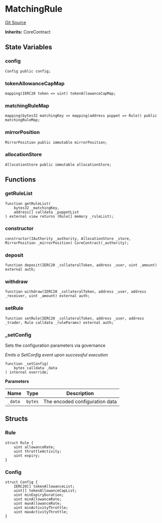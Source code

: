 # MatchingRule
[Git Source](https://github.com/GMX-Blueberry-Club/puppet-contracts/blob/e5748352ed9f301367f1ad7b3c58fa7a54733d2c/src/position/MatchingRule.sol)

**Inherits:**
CoreContract


## State Variables
### config

```solidity
Config public config;
```


### tokenAllowanceCapMap

```solidity
mapping(IERC20 token => uint) tokenAllowanceCapMap;
```


### matchingRuleMap

```solidity
mapping(bytes32 matchingKey => mapping(address puppet => Rule)) public matchingRuleMap;
```


### mirrorPosition

```solidity
MirrorPosition public immutable mirrorPosition;
```


### allocationStore

```solidity
AllocationStore public immutable allocationStore;
```


## Functions
### getRuleList


```solidity
function getRuleList(
    bytes32 _matchingKey,
    address[] calldata _puppetList
) external view returns (Rule[] memory _ruleList);
```

### constructor


```solidity
constructor(IAuthority _authority, AllocationStore _store, MirrorPosition _mirrorPosition) CoreContract(_authority);
```

### deposit


```solidity
function deposit(IERC20 _collateralToken, address _user, uint _amount) external auth;
```

### withdraw


```solidity
function withdraw(IERC20 _collateralToken, address _user, address _receiver, uint _amount) external auth;
```

### setRule


```solidity
function setRule(IERC20 _collateralToken, address _user, address _trader, Rule calldata _ruleParams) external auth;
```

### _setConfig

Sets the configuration parameters via governance

*Emits a SetConfig event upon successful execution*


```solidity
function _setConfig(
    bytes calldata _data
) internal override;
```
**Parameters**

|Name|Type|Description|
|----|----|-----------|
|`_data`|`bytes`|The encoded configuration data|


## Structs
### Rule

```solidity
struct Rule {
    uint allowanceRate;
    uint throttleActivity;
    uint expiry;
}
```

### Config

```solidity
struct Config {
    IERC20[] tokenAllowanceList;
    uint[] tokenAllowanceCapList;
    uint minExpiryDuration;
    uint minAllowanceRate;
    uint maxAllowanceRate;
    uint minActivityThrottle;
    uint maxActivityThrottle;
}
```

